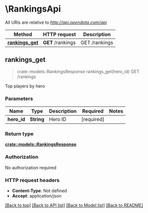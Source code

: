 # \RankingsApi

All URIs are relative to *http://api.opendota.com/api*

Method | HTTP request | Description
------------- | ------------- | -------------
[**rankings_get**](RankingsApi.md#rankings_get) | **GET** /rankings | GET /rankings



## rankings_get

> crate::models::RankingsResponse rankings_get(hero_id)
GET /rankings

Top players by hero

### Parameters


Name | Type | Description  | Required | Notes
------------- | ------------- | ------------- | ------------- | -------------
**hero_id** | **String** | Hero ID | [required] |

### Return type

[**crate::models::RankingsResponse**](RankingsResponse.md)

### Authorization

No authorization required

### HTTP request headers

- **Content-Type**: Not defined
- **Accept**: application/json

[[Back to top]](#) [[Back to API list]](../README.md#documentation-for-api-endpoints) [[Back to Model list]](../README.md#documentation-for-models) [[Back to README]](../README.md)

